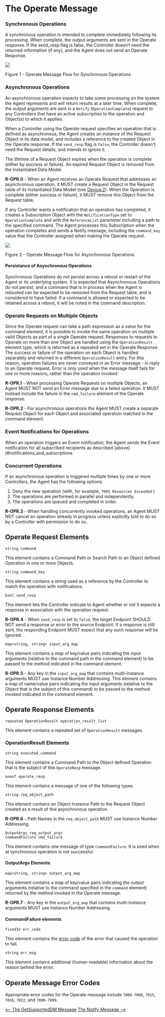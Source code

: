 <!-- Reference Links -->
[1]:	https://github.com/BroadbandForum/usp/tree/master/data-model "TR-181 Issue 2 Device Data Model for TR-069"
[2]: https://www.broadband-forum.org/technical/download/TR-069.pdf	"TR-069 Amendment 6	CPE WAN Management Protocol"
[3]:	https://www.broadband-forum.org/technical/download/TR-106_Amendment-8.pdf "TR-106 Amendment 8	Data Model Template for TR-069 Enabled Devices"
[4]:	https://tools.ietf.org/html/rfc7228 "RFC 7228	Terminology for Constrained-Node Networks"
[5]:	https://tools.ietf.org/html/rfc2136	"RFC 2136 Dynamic Updates in the Domain Name System"
[6]:	https://tools.ietf.org/html/rfc3007	"RFC 3007 Secure Domain Name System Dynamic Update"
[7]:	https://tools.ietf.org/html/rfc6763	"RFC 6763 DNS-Based Service Discovery"
[8]:	https://tools.ietf.org/html/rfc6762	"RFC 6762 Multicast DNS"
[9]:	https://tools.ietf.org/html/rfc7252	"RFC 7252 The Constrained Application Protocol (CoAP)"
[10]:	https://tools.ietf.org/html/rfc7390	"RFC 7390 Group Communication for the Constrained Application Protocol (CoAP)"
[11]:	https://tools.ietf.org/html/rfc4033	"RFC 4033 DNS Security Introduction and Requirements"
[12]:	https://developers.google.com/protocol-buffers/docs/proto3 "Protocol Buffers v3	Protocol Buffers Mechanism for Serializing Structured Data Version 3"
[15]: https://tools.ietf.org/html/rfc5280 "RFC 5290 Internet X.509 Public Key Infrastructure Certificate and Certificate Revocation List (CRL) Profile"
[16]: https://tools.ietf.org/html/rfc6818 "RFC 6818 Updates to the Internet X.509 Public Key Infrastructure Certificate and Certificate Revocation List (CRL) Profile"
[Conventions]: https://www.ietf.org/rfc/rfc2119.txt "Key words for use in RFCs to Indicate Requirement Levels"

# The Operate Message

### Synchronous Operations

A synchronous operation is intended to complete immediately following its processing. When complete, the output arguments are sent in the Operate response. If the send_resp flag is false, the Controller doesn’t need the returned information (if any), and the Agent does not send an Operate Response.

<img src="synchronous_operation.png" />

Figure 1 - Operate Message Flow for Synchronous Operations

### Asynchronous Operations

An asynchronous operation expects to take some processing on the system the Agent represents and will return results at a later time. When complete, the output arguments are sent in a `Notify` (`OperationComplete`) request to any Controllers that have an active subscription to the operation and Object(s) to which it applies.

When a Controller using the Operate request specifies an operation that is defined as asynchronous, the Agent creates an instance of the Request Object in its data model, and includes a reference to the created Object in the Operate response. If the `send_resp` flag is `false`, the Controller doesn’t need the Request details, and intends to ignore it.

The lifetime of a Request Object expires when the operation is complete (either by success or failure). An expired Request Object is removed from the Instantiated Data Model.

**R-OPR.0** - When an Agent receives an Operate Request that addresses an asynchronous operation, it MUST create a Request Object in the Request table of its Instantiated Data Model (see [Device:2][1]). When the Operation is complete (either success or failure), it MUST remove this Object from the Request table.

If any Controller wants a notification that an operation has completed, it creates a Subscription Object with the `NotificationType` set to `OperationComplete` and with the `ReferenceList` parameter including a path to the specified command. The Agent processes this Subscription when the operation completes and sends a Notify message, including the `command_key` value that the Controller assigned when making the Operate request.

<img src="asynchronous_operation.png" />

Figure 2 - Operate Message Flow for Asynchronous Operations

#### Persistance of Asynchronous Operations

Synchronous Operations do not persist across a reboot or restart of the Agent or its underlying system. It is expected that  Asynchronous Operations do not persist, and a command that is in process when the Agent is rebooted can be expected to be removed from the Request table, and is considered to have failed. If a command is allowed or expected to be retained across a reboot, it will be noted in the command description.

### Operate Requests on Multiple Objects

Since the Operate request can take a path expression as a value for the command element, it is possible to invoke the same operation on multiple valid Objects as part of a single Operate request. Responses to requests to Operate on more than one Object are handled using the `OperationResult` element type, which is returned as a repeated set in the Operate Response. The success or failure of the operation on each Object is handled separately and returned in a different `OperationResult` entry. For this reason, operation failures are never conveyed in an Error message - in reply to an Operate request, Error is only used when the message itself fails for one or more reasons, rather than the operation invoked.

**R-OPR.1** - When processing Operate Requests on multiple Objects, an Agent MUST NOT send an Error message due to a failed operation. It MUST instead include the failure in the `cmd_failure` element of the Operate response.

**R-OPR.2** - For asynchronous operations the Agent MUST create a separate Request Object for each Object and associated operation matched in the command element.

### Event Notifications for Operations

When an operation triggers an Event notification, the Agent sends the Event notification for all subscribed recipients as described [above](#notifications_and_subscrptions

### Concurrent Operations

If an asynchronous operation is triggered multiple times by one or more Controllers, the Agent has the following options:

1. Deny the new operation (with, for example, `7005 Resources Exceeded` )
2. The operations are performed in parallel and independently.
3. The operations are queued and completed in order.

**R-OPR.3** - When handling concurrently invoked operations, an Agent MUST NOT cancel an operation already in progress unless explicitly told to do so by a Controller with permission to do so.

## Operate Request Elements
`string command`

This element contains a Command Path or Search Path to an Object defined Operation in one or more Objects.

`string command_key`

This element contains a string used as a reference by the Controller to match the operation with notifications.

`bool send_resp`

This element lets the Controller indicate to Agent whether or not it expects a response in association with the operation request.

**R-OPR.4** - When `send_resp` is set to `false`, the target Endpoint SHOULD NOT send a response or error to the source Endpoint. If a response is still sent, the responding Endpoint MUST expect that any such response will be ignored.

`map<string, string> input_arg_map`

This element contains a map of key/value pairs indicating the input arguments (relative to the command path in the command element) to be passed to the method indicated in the command element.

**R-OPR.5** - Any key in the `input_arg_map` that contains multi-instance arguments MUST use Instance Number Addressing. This element contains a map of name/value pairs indicating the input arguments (relative to the Object that is the subject of this command) to be passed to the method invoked indicated in the command element.

## Operate Response Elements

`repeated OperationResult operation_result_list`

This element contains a repeated set of `OperationResult` messages.

### OperationResult Elements

`string executed_command`

This element contains a Command Path to the Object defined Operation that is the subject of this `OperateResp` message.

`oneof operate_resp`

This element contains a message of one of the following types.

`string req_object_path`

This element contains an Object Instance Path to the Request Object created as a result of this asynchronous operation.

**R-OPR.6** - Path Names in the `req_object_path` MUST use Instance Number Addressing.

    OutputArgs req_output_args
    CommandFailure cmd_failure

This element contains one message of type `CommandFailure`. It is used when at synchronous operation is not successful.

#### OutputArgs Elements

`map<string, string> output_arg_map`

This element contains a map of key/value pairs indicating the output arguments (relative to the command specified in the `command` element) returned by the method invoked in the Operate message.

**R-OPR.7** - Any key in the `output_arg_map` that contains multi-instance arguments MUST use Instance Number Addressing.

#### CommandFailure elements

`fixed32 err_code`

This element contains the [error code](/usp/specification/error-codes/) of the error that caused the operation to fail.

`string err_msg`

This element contains additional (human readable) information about the reason behind the error.

## Operate Message Error Codes
Appropriate error codes for the Operate message include `7000-7008`, `7015`, `7016`, `7022`, and `7800-7999`.

[<-- The GetSupportedDM Message](/usp/specification/messages/getsupporteddm/)
[The Notify Message -->](/usp/specification/messages/notify/)
